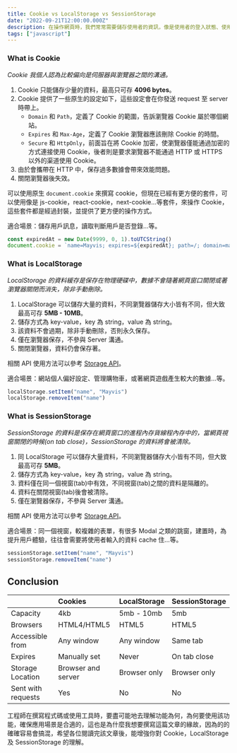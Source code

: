 ```yaml
---
title: Cookie vs LocalStorage vs SessionStorage
date: "2022-09-21T12:00:00.000Z"
description: 在操作網頁時，我們常常需要儲存使用者的資訊，像是使用者的登入狀態、使用者的偏好設定...等，而這些資訊我們會將其儲存在 Cookie，LocalStorage 或是 SessionStorage 中，那麼這些功能究竟有什麼差別呢？
tags: ["javascript"]
---
```


### What is Cookie

_Cookie 我個人認為比較偏向是伺服器與瀏覽器之間的溝通。_

1. Cookie 只能儲存少量的資料，最高只可存 **4096 bytes**。
2. Cookie 提供了一些原生的設定如下，這些設定會在你發送 request 至 server 時帶上。
   - `Domain` 和 `Path`，定義了 Cookie 的範圍，告訴瀏覽器 Cookie 屬於哪個網站。
   - `Expires` 和 `Max-Age`，定義了 Cookie 瀏覽器應該刪除 Cookie 的時間。
   - `Secure` 和 `HttpOnly`，前面旨在將 Cookie 加密，使瀏覽器僅能通過加密的方式連接使用 Cookie，後者則是要求瀏覽器不能通過 HTTP 或 HTTPS 以外的渠道使用 Cookie。
3. 由於會攜帶在 HTTP 中，保存過多數據會帶來效能問題。
4. 關閉瀏覽器後失效。

可以使用原生 `document.cookie` 來撰寫 cookie，但現在已經有更方便的套件，可以使用像是 js-cookie，react-cookie，next-cookie...等套件，來操作 Cookie，這些套件都是經過封裝，並提供了更方便的操作方式。

適合場景：儲存用戶訊息，讀取判斷用戶是否登錄...等。

```js
const expiredAt = new Date(9999, 0, 1).toUTCString()
document.cookie = `name=Mayvis; expires=${expiredAt}; path=/; domain=mayvisblog.com; secure; httponly`
```

### What is LocalStorage

_LocalStorage 的資料緩存是保存在物理硬碟中，數據不會隨著網頁窗口關閉或著瀏覽器關閉而消失，除非手動刪除。_

1. LocalStorage 可以儲存大量的資料，不同瀏覽器儲存大小皆有不同，但大致最高可存 **5MB - 10MB**。
2. 儲存方式為 key-value，key 為 string，value 為 string。
3. 該資料不會過期，除非手動刪除，否則永久保存。
4. 僅在瀏覽器保存，不參與 Server 溝通。
5. 關閉瀏覽器，資料仍會保存著。

相關 API 使用方法可以參考 [Storage API](https://developer.mozilla.org/en-US/docs/Web/API/Window/localStorage)。

適合場景：網站個人偏好設定、管理購物車，或著網頁遊戲產生較大的數據...等。

```js
localStorage.setItem("name", "Mayvis")
localStorage.removeItem("name")
```

### What is SessionStorage

_SessionStorage 的資料是保存在網頁窗口的進程內存貨線程內存中的，當網頁視窗關閉的時候(on tab close)，SessionStorage 的資料將會被清除。_

1. 同 LocalStorage 可以儲存大量資料，不同瀏覽器儲存大小皆有不同，但大致最高可存 **5MB**。
2. 儲存方式為 key-value，key 為 string，value 為 string。
3. 資料僅在同一個視窗(tab)中有效，不同視窗(tab)之間的資料是隔離的。
4. 資料在關閉視窗(tab)後會被清除。
5. 僅在瀏覽器保存，不參與 Server 溝通。

相關 API 使用方法可以參考 [Storage API](https://developer.mozilla.org/en-US/docs/Web/API/Window/localStorage)。

適合場景：同一個視窗，較複雜的表單，有很多 Modal 之類的跳窗，建置時，為提升用戶體驗，往往會需要將使用者輸入的資料 cache 住...等。

```js
sessionStorage.setItem("name", "Mayvis")
sessionStorage.removeItem("name")
```

## Conclusion

|                    | Cookies            | LocalStorage | SessionStorage |
| :----------------- | :----------------- | :----------- | :------------- |
| Capacity           | 4kb                | 5mb - 10mb   | 5mb            |
| Browsers           | HTML4/HTML5        | HTML5        | HTML5          |
| Accessible from    | Any window         | Any window   | Same tab       |
| Expires            | Manually set       | Never        | On tab close   |
| Storage Location   | Browser and server | Browser only | Browser only   |
| Sent with requests | Yes                | No           | No             |

工程師在撰寫程式碼或使用工具時，要盡可能地去理解功能為何，為何要使用該功能，確保應用場景是合適的，這也是為什麼我想要撰寫這篇文章的緣故，因為的的確確容易會搞混，希望各位閱讀完該文章後，能增強你對 Cookie，LocalStorage 及 SessionStorage 的理解。
